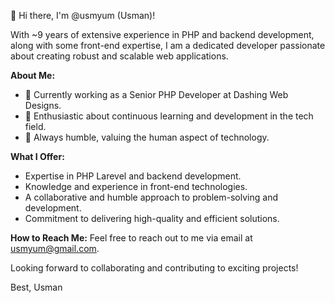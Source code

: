 
👋 Hi there, I'm @usmyum (Usman)!

With ~9 years of extensive experience in PHP and backend development, along with some front-end expertise, I am a dedicated developer passionate about creating robust and scalable web applications. 

**About Me:**
- 🌱 Currently working as a Senior PHP Developer at Dashing Web Designs.
- 👀 Enthusiastic about continuous learning and development in the tech field.
- 💞️ Always humble, valuing the human aspect of technology.

**What I Offer:**
- Expertise in PHP Larevel and backend development.
- Knowledge and experience in front-end technologies.
- A collaborative and humble approach to problem-solving and development.
- Commitment to delivering high-quality and efficient solutions.

**How to Reach Me:**
Feel free to reach out to me via email at usmyum@gmail.com.

Looking forward to collaborating and contributing to exciting projects!

Best,
Usman
